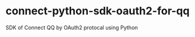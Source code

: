 connect-python-sdk-oauth2-for-qq
================================

SDK of Connect QQ by OAuth2 protocal using Python
